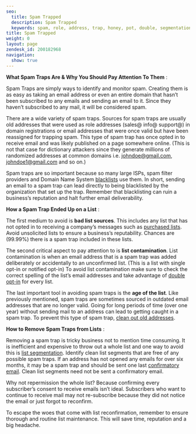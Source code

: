 ```yaml
---
seo:
  title: Spam Trapped
  description: Spam Trapped
  keywords: spam, role, address, trap, honey, pot, double, segmentation, opt-in, bad, old, spam traps, purchased, lists
title: Spam Trapped
weight: 0
layout: page
zendesk_id: 200182968
navigation:
  show: true
---
```


 **What Spam Traps Are & Why You Should Pay Attention To Them** :

 

Spam Traps are simply ways to identify and monitor spam. Creating them is as easy as taking an email address or even an entire domain that hasn’t been subscribed to any emails and sending an email to it. Since they haven’t subscribed to any mail, it will be considered spam.

There are a wide variety of spam traps. Sources for spam traps are usually old addresses that were used as role addresses (sales@ info@ support@) in domain registrations or email addresses that were once valid but have been reassigned for trapping spam. This type of spam trap has once opted in to receive email and was likely published on a page somewhere online. (This is not that case for dictionary attackers since they generate millions of randomized addresses at common domains i.e. johndoe@gmail.com, johndoe1@gmail.com and so on.)

Spam traps are so important because so many large ISPs, spam filter providers and Domain Name System [blacklists]({{root_url}}/Glossary/blacklists.html) use them. In short, sending an email to a spam trap can lead directly to being blacklisted by the organization that set up the trap. Remember that blacklisting can ruin a business’s reputation and halt further email deliverability.

 

**How a Spam Trap Ended Up on a List** :

 

 The first medium to avoid is **bad list sources**. This includes any list that has not opted in to receiving a company’s messages such as [purchased lists]({{root_url}}/Classroom/Deliver/Address_Lists/why_purchased_email_lists_are_no_good.html). Avoid unsolicited lists to ensure a business’s reputability. Chances are (99.99%) there is a spam trap included in these lists.

The second critical aspect to pay attention to is **list contamination**. List contamination is when an email address that is a spam trap was added deliberately or accidentally to an unconfirmed list. (This is a list with single opt-in or notified opt-in)  To avoid list contamination make sure to check the correct spelling of the list’s email addresses and take advantage of [double opt-in]({{root_url}}/Glossary/opt_in_email.html) for every list.

The last important tool in avoiding spam traps is the **age of the list**. Like previously mentioned, spam traps are sometimes sourced in outdated email addresses that are no longer valid. Going for long periods of time (over one year) without sending mail to an address can lead to getting caught in a spam trap. To prevent this type of spam trap, [clean out old addresses]({{root_url}}/Classroom/Deliver/Address_Lists/let_old_addresses_sleep_in_peace.html).

 

**How to Remove Spam Traps from Lists** :

 

Removing a spam trap is tricky business not to mention time consuming. It is inefficient and expensive to throw out a whole list and one way to avoid this is [list segmentation]({{root_url}}/Classroom/Deliver/Address_Lists/affiliate_lists_and_list_sharing.html). Identify clean list segments that are free of any possible spam traps. If an address has not opened any emails for over six months, it may be a spam trap and should be sent one last [confirmatory email]({{root_url}}/Glossary/reconfirmation.html). Clean list segments need not be sent a confirmatory email. 

Why not repermission the whole list? Because confirming every subscriber’s consent to receive emails isn’t ideal. Subscribers who want to continue to receive mail may not re-subscribe because they did not notice the email or just forgot to reconfirm.  

To escape the woes that come with list reconfirmation, remember to ensure thorough and routine list maintenance. This will save time, reputation and a big headache.
